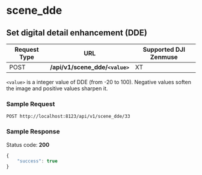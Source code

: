 scene_dde
=========

Set digital detail enhancement (DDE)
------------------------------------

Request Type | URL | Supported DJI Zenmuse
-------------|-----|-----------------------
POST | **/api/v1/scene_dde/`<value>`** | XT

`<value>` is a integer value of DDE (from -20 to 100). Negative values soften the image and positive values sharpen it.

### Sample Request

```http
POST http://localhost:8123/api/v1/scene_dde/33
```

### Sample Response

Status code: **200**

```javascript
{
    "success": true
}
```
